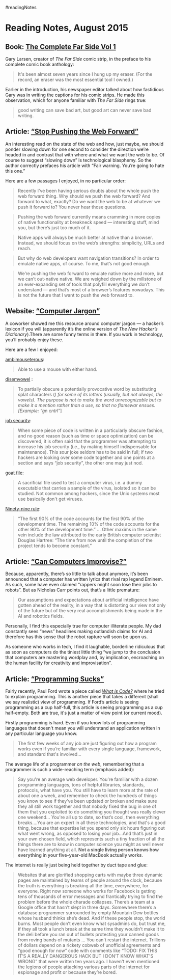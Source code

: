 #readingNotes

# Reading Notes, August 2015

## Book: [The Complete Far Side Vol 1](http://www.amazon.com/gp/product/1449460046/)

Gary Larsen, creator of *The Far Side* comic strip, in the preface to his complete comic book anthology:

> It's been almost seven years since I hung up my eraser. (For the record, an eraser was the most essential tool I owned.)

Earlier in the introduction, his newspaper editor talked about how fastidious Gary was in writing the captions for his comic strips. He made this observation, which for anyone familiar with *The Far Side* rings true:

> good writing can save bad art, but good art can never save bad writing. 

## Article: [“Stop Pushing the Web Forward”](http://www.quirksmode.org/blog/archives/2015/07/stop_pushing_th.html)

An interesting read on the state of the web and how, just maybe, we should ponder slowing down for one second to consider the direction we’re headed in and contrast that with where and what we want the web to be. Of course to suggest “slowing down” is technological blasphemy. So the author correctly prefaces his article with “Fair warning. You’re going to hate this one.” 

Here are a few passages I enjoyed, in no particular order:

> Recently I’ve been having serious doubts about the whole push the web forward thing. Why should we push the web forward? And forward to what, exactly? Do we want the web to be at whatever we push it forward to? You never hear those questions.

> Pushing the web forward currently means cramming in more copies of native functionality at breakneck speed — interesting stuff, mind you, but there’s just too much of it.

> Native apps will always be much better at native than a browser. Instead, we should focus on the web’s strengths: simplicity, URLs and reach.

> But why do web developers want navigation transitions? In order to emulate native apps, of course. To me, that’s not good enough.

> We’re pushing the web forward to emulate native more and more, but we can’t out-native native. We are weighed down by the millstone of an ever-expanding set of tools that polyfill everything we don’t understand — and that’s most of a browser’s features nowadays. This is not the future that I want to push the web forward to.

## Website: [“Computer Jargon”](http://www.catb.org/jargon/html/go01.html)

A coworker showed me this resource around computer jargon — a hacker’s lexicon if you will (apparently it’s the online version of *The New Hacker’s Dictionary*).There are some funny terms in there. If you work in technology, you’ll probably enjoy these. 

Here are a few I enjoyed:

[ambimouseterous](http://www.catb.org/jargon/html/A/ambimouseterous.html):  
> Able to use a mouse with either hand.

[disemvowel](http://www.catb.org/jargon/html/D/disemvowel.html) :  
> To partially obscure a potentially provocative word by substituting splat characters (*) for some of its letters (usually, but not always, the vowels). The purpose is not to make the word unrecognizable but to make it a mention rather than a use, so that no flamewar ensues. [Example: “g*n c*ntr*l”]

[job security](http://www.catb.org/jargon/html/J/job-security.html):  
> When some piece of code is written in a particularly obscure fashion, and no good reason (such as time or space optimization) can be discovered, it is often said that the programmer was attempting to increase his job security (i.e., by making himself indispensable for maintenance). This sour joke seldom has to be said in full; if two hackers are looking over some code together and one points at a section and says “job security”, the other one may just nod.

[goat file](http://www.catb.org/jargon/html/G/goat-file.html):  
> A sacrificial file used to test a computer virus, i.e. a dummy executable that carries a sample of the virus, isolated so it can be studied. Not common among hackers, since the Unix systems most use basically don't get viruses.

[Ninety-nine rule](http://www.catb.org/jargon/html/N/Ninety-Ninety-Rule.html):  
> “The first 90% of the code accounts for the first 90% of the development time. The remaining 10% of the code accounts for the other 90% of the development time.” ... Other maxims in the same vein include the law attributed to the early British computer scientist Douglas Hartree: “The time from now until the completion of the project tends to become constant.”

## Article: [“Can Computers Improvise?”](http://www.roughtype.com/?p=6010)

Because, apparently, there’s so little to talk about anymore, it’s been announced that a computer has written lyrics that rival rap legend Eminem. As such, some have even claimed “rappers might soon lose their jobs to robots”. But as Nicholas Carr points out, that’s a little premature:

> Our assumptions and expectations about artificial intelligence have gotten ahead of the reality, in a way that is distorting our view not only of the future but of the very real accomplishments being made in the AI and robotics fields.

Personally, I find this especially true for computer illiterate people. My dad constantly sees “news” headlines making outlandish claims for AI and therefore has this sense that the robot rapture will soon be upon us. 

As someone who works in tech, I find it laughable, borderline ridiculous that as soon as computers do the tiniest little thing “we jump to the conclusion that computers are mastering wordplay and, by implication, encroaching on the human facility for creativity and improvisation”.

## Article: [“Programming Sucks”](http://www.stilldrinking.org/programming-sucks)

Fairly recently, Paul Ford wrote a piece called [*What is Code?*](http://www.bloomberg.com/graphics/2015-paul-ford-what-is-code/) where he tried to explain programming. This is another piece that takes a different (shall we say realistic) view of programming. If Ford’s article is seeing programming as a cup half-full, this article is seeing programming as a cup half-empty. Both are true, it's just a matter of view point (or current mood). 

Firstly programming is hard. Even if you know lots of programming languages that doesn't mean you will understand an application written in any particular language you know.

> The first few weeks of any job are just figuring out how a program works even if you’re familiar with every single language, framework, and standard that's involved...

The average life of a programmer *on the web*, remembering that a programmer is such a wide-reaching term (emphasis added):

> Say you're an average web developer. You're familiar with a dozen programming languages, tons of helpful libraries, standards, protocols, what have you. You still have to learn more at the rate of about one a week, and remember to check the hundreds of things you know to see if they’ve been updated or broken and make sure they all still work together and that nobody fixed the bug in one of them that you exploited to do something you thought was really clever one weekend... You're all up to date, so that’s cool, then everything breaks....You are an expert in all these technologies, and that's a good thing, because that expertise let you spend only six hours figuring out what went wrong, as opposed to losing your job...And that’s just in your own chosen field, which represents such a tiny fraction of all the things there are to know in computer science you might as well never have learned anything at all. **Not a single living person knows how everything in your five-year-old MacBook actually works**.

The internet is really just being held together by duct tape and glue:

> Websites that are glorified shopping carts with maybe three dynamic pages are maintained by teams of people around the clock, because the truth is everything is breaking all the time, everywhere, for everyone. Right now someone who works for Facebook is getting tens of thousands of error messages and frantically trying to find the problem before the whole charade collapses. There’s a team at a Google office that hasn’t slept in three days. Somewhere there’s a database programmer surrounded by empty Mountain Dew bottles whose husband thinks she’s dead. And if these people stop, the world burns. Most people don’t even know what sysadmins do, but trust me, if they all took a lunch break at the same time they wouldn’t make it to the deli before you ran out of bullets protecting your canned goods from roving bands of mutants … You can't restart the internet. Trillions of dollars depend on a rickety cobweb of unofficial agreements and “good enough for now” code with comments like “TODO: FIX THIS IT’S A REALLY DANGEROUS HACK BUT I DON’T KNOW WHAT'S WRONG” that were written ten years ago. I haven't even mentioned the legions of people attacking various parts of the internet for espionage and profit or because they’re bored.
